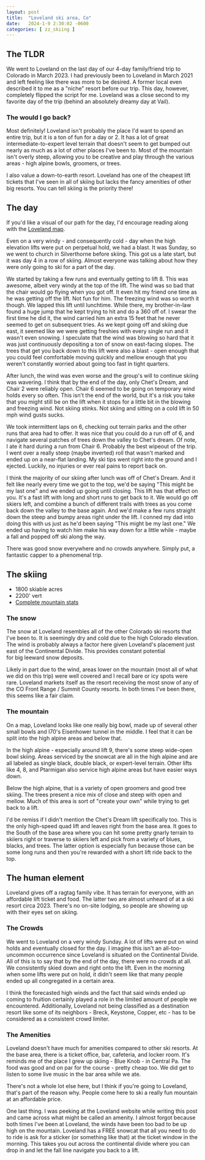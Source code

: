 ```yaml
---
layout: post
title:  "Loveland ski area, Co"
date:   2024-1-9 2:30:02 -0600
categories: [ zz_skiing ]
---
```


## The TLDR
We went to Loveland on the last day of our
4-day family/friend trip to Colorado in March 2023. 
I had previously been to Loveland in
March 2021 and left feeling like there was more
to be desired. A former local even described it
to me as a "niche" resort before our trip. This day, 
however, completely flipped the 
script for me. Loveland was a close second to my 
favorite day of the trip (behind an absolutely
dreamy day at Vail).  

### The would I go back?
Most definitely! Loveland isn't probably the place
I'd want to spend an entire trip, but it is a 
ton of fun for a day or 2. It has a lot of great 
intermediate-to-expert level terrain that doesn't seem 
to get bumped out nearly as much as a lot of other places 
I've been to. Most of the mountain isn't overly steep, 
allowing you to be creative and play through the 
various areas - high alpine bowls, groomers, or trees. 

I also value a  down-to-earth resort. Loveland 
has one of the cheapest lift tickets that I've 
seen in all of skiing but lacks the fancy amenities of 
other big resorts. You can tell skiing is the priority there! 

## The day
If you'd like a visual of our path
for the day, I'd encourage reading along with the [Loveland map].

Even on a very windy - and consequently cold - day when 
the high elevation lifts were put on perpetual hold, we had a blast.
It was Sunday, so we went to church in Silverthorne before
skiing. This got us a late start, but it was
day 4 in a row of skiing. Almost everyone was talking about 
how they were only going to ski for a part of the day.

We started by taking a few runs and eventually getting to 
lift 8. This was awesome, albeit very windy at the top of
the lift. The wind was so bad that the chair would go flying
when you got off. It even hit my friend one time as he
was getting off the lift. Not fun for him.
The freezing wind was so worth it though. We lapped this lift
until lunchtime. While there, my brother-in-law found a huge 
jump that he kept trying to hit and do a 360 off of. I swear
the first time he did it, the wind carried him an extra 15 feet
that he never seemed to get on subsequent tries. As we kept going
off and skiing due east, it seemed like we were getting
freshies with every single run and it wasn't even snowing. I speculate that the wind was blowing so hard that it 
was just continuously depositing a ton of snow on east-facing 
slopes. The trees that get you back down to this lift were 
also a blast - open enough that you could feel comfortable moving
quickly and mellow enough that you weren't constantly worried 
about going too fast in tight quarters.

After lunch, the wind was even worse and the group's will to 
continue skiing was wavering. I think that by the end of the day,
only Chet's Dream, and Chair 2 were reliably open. Chair 6 seemed to
be going on temporary wind holds every so often. This isn't the end of the
world, but it's a risk you take that you might still be on the lift
when it stops for a little bit in the blowing and freezing wind. 
Not skiing stinks. Not skiing
and sitting on a cold lift in 50 mph wind gusts sucks. 

We took intermittent laps on 6, checking out terrain parks and the
other runs that area had to offer. It was nice that you could do a 
run off of 6, and navigate several patches of trees down the valley
to Chet's dream. Of note, I ate it hard during a run from Chair 6. Probably the best wipeout of the trip.
I went over a really steep (maybe inverted) roll that wasn't
marked and ended up on a near-flat landing. My ski tips went right into
the ground and I ejected. Luckily, no injuries or ever real pains to 
report back on. 

I think the majority of our skiing after lunch was off of Chet's Dream. 
And it felt like nearly every time we got to the top, we'd be 
saying "This might be my last one" and we ended up going until 
closing. This lift has that effect on you. It's a fast lift with
long and short runs to get back to it. We would go off skiers 
left, and combine a bunch of different trails with trees as you come
back down the valley to the base again. And we'd make a few runs straight
down the steep and bumpy areas right under the lift. 
I conned my dad into doing this with us just as he'd been
saying "This might be my last one." We ended up having to watch 
him make his way down for a little while - maybe a fall and popped
off ski along the way. 

There 
was good snow everywhere and no crowds anywhere. Simply put, 
a fantastic capper to a phenomenal trip.


## The skiing
- 1800 skiable acres
- 2200' vert
- [Complete mountain stats]

### The snow
The snow at Loveland resembles all of the other Colorado 
ski resorts that I've been to. It is seemingly dry and cold
due to the high Colorado elevation. The wind is probably
always a factor here given Loveland's placement just east of the
Continental Divide. This provides constant potential  
for big leeward snow deposits.

Likely in part due to the wind, areas lower on the mountain
(most all of what we did on this trip) were well covered
and I recall bare or icy spots were rare. Loveland 
markets itself as the resort receiving the most snow
of any of the CO Front Range / Summit County resorts. In
both times I've been there, this seems like a fair claim.

### The mountain
On a map, Loveland looks like one really big bowl, made up
of several other small bowls and I70's Eisenhower tunnel 
in the middle. I feel that it can be split into the high 
alpine areas and below that. 

In the high alpine - especially
around lift 9, there's some steep wide-open bowl 
skiing. Areas serviced by the snowcat are all in the high
alpine and are all labeled as single black, double black, or
expert-level terrain. Other lifts like 4, 8, and Ptarmigan
also service high alpine areas but have easier ways down.

Below the high alpine, that is a variety of open groomers
and good tree skiing. The trees present a nice mix of close and 
steep with open and mellow. Much of this area is sort of
"create your own" while trying to get back to a lift.

I'd be remiss if I didn't mention the Chet's Dream lift specifically too.
This is the only high-speed quad lift and leaves right from the
base area. It goes to the South of the base area where you 
can hit some pretty gnarly terrain to skiiers right or traverse
to skiiers left and pick from a variety of blues, blacks, and
trees. The latter option is especially fun because those
can be some long runs and then you're rewarded with a
short lift ride back to the top.

## The human element
Loveland gives off a ragtag family vibe. It has terrain 
for everyone, with an affordable lift ticket and food. 
The latter two are almost unheard of 
at a ski resort circa 2023. 
There's no on-site lodging, so people are showing up 
with their eyes set on skiing. 

### The Crowds
We went to Loveland on a very windy Sunday. A lot of lifts 
were put on wind holds and eventually closed for the day. 
I imagine this isn't an all-too-uncommon occurrence since 
Loveland is situated on the Continental Divide. All of this 
is to say that by the end of the day, there were no crowds 
at all. We consistently skied down and right onto the lift. 
Even in the morning when some lifts were put on hold, it 
didn't seem like that many people ended up all congregated 
in a certain area. 

I think the forecasted high winds and the fact that said 
winds ended up coming to fruition certainly played a role 
in the limited amount of people we encountered. Additionally, 
Loveland not being classified as a destination resort like 
some of its neighbors - Breck, Keystone, Copper, etc - has 
to be considered as a consistent crowd limiter.

### The Amenities
Loveland doesn't have much for amenities compared to other 
ski resorts. At the base area, there is a ticket office, bar, 
cafeteria, and locker room.
It's reminds me of the place I grew up skiing - Blue Knob - 
in Central Pa.  The food was good and 
on par for the course - pretty cheap too. 
We did get to listen to some live music in the bar area while
we ate. 

There's not a whole lot else here, but I think if you're 
going to Loveland, that's part of the reason why. People 
come here to ski a really fun mountain at an affordable price.

One last thing. I was peeking at the Loveland website while
writing this post and came across what might be called an
amenity. I almost forgot because both times I've been at 
Loveland, the winds have been too bad to be up high on the
mountain. Loveland has a FREE snowcat that all you need to 
do to ride is ask for a sticker (or something like that) at
the ticket window in the morning. This takes you out
across the continental divide where you can drop in and 
let the fall line navigate you back to a lift.

[Loveland map]:https://skiloveland.com/wp-content/uploads/2022/10/Loveland-Ski-Resort-Trail-Map-web.jpg
[Complete mountain stats]:https://skiloveland.com/the-mountain/trail-map-mountain-stats/